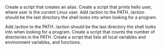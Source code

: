 Create a script that creates an alias.
Create a script that prints hello user, where user is the current Linux user.
Add /action to the PATH. /action should be the last directory the shell looks into when looking for a program.

Add /action to the PATH. /action should be the last directory the shell looks into when looking for a program.
Create a script that counts the number of directories in the PATH.
Create a script that lists all local variables and environment variables, and functions.


